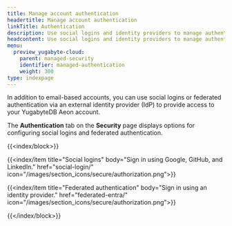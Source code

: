 ```yaml
---
title: Manage account authentication
headertitle: Manage account authentication
linkTitle: Authentication
description: Use social logins and identity providers to manage authentication.
headcontent: Use social logins and identity providers to manage authentication
menu:
  preview_yugabyte-cloud:
    parent: managed-security
    identifier: managed-authentication
    weight: 300
type: indexpage
---
```


In addition to email-based accounts, you can use social logins or federated authentication via an external identity provider (IdP) to provide access to your YugabyteDB Aeon account.

The **Authentication** tab on the **Security** page displays options for configuring social logins and federated authentication.

{{<index/block>}}

  {{<index/item
    title="Social logins"
    body="Sign in using Google, GitHub, and LinkedIn."
    href="social-login/"
    icon="/images/section_icons/secure/authorization.png">}}

  {{<index/item
    title="Federated authentication"
    body="Sign in using an identity provider."
    href="federated-entra/"
    icon="/images/section_icons/secure/authorization.png">}}

{{</index/block>}}
